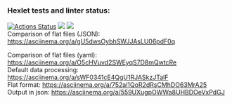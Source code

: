 ### Hexlet tests and linter status:
[![Actions Status](https://github.com/anastasiaBliznetsova/java-project-71/actions/workflows/hexlet-check.yml/badge.svg)](https://github.com/anastasiaBliznetsova/java-project-71/actions)
<a href="https://codeclimate.com/github/anastasiaBliznetsova/java-project-71/maintainability"><img src="https://api.codeclimate.com/v1/badges/8c65c74cceacd5658f5e/maintainability" /></a>
<a href="https://codeclimate.com/github/anastasiaBliznetsova/java-project-71/test_coverage"><img src="https://api.codeclimate.com/v1/badges/8c65c74cceacd5658f5e/test_coverage" /></a>  
Comparison of flat files (JSON): https://asciinema.org/a/gU5dwsOybhSWJJAsLU06pdF0q  

Comparison of flat files (yaml): https://asciinema.org/a/O5cHVuvd2SWEyqS7D8mQwtcRe  
Default data processing: https://asciinema.org/a/sWF0341cE4QgU1RJASkzJTalF  
Flat format: https://asciinema.org/a/752al1QoR2dRsCMhDO63MrA25  
Output in json: https://asciinema.org/a/559UXugpOWWa8UHBDOeVxPdGJ  

